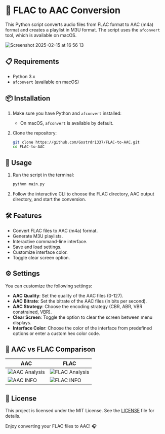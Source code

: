 # 🎵 FLAC to AAC Conversion

This Python script converts audio files from FLAC format to AAC (m4a) format and creates a playlist in M3U format. The script uses the `afconvert` tool, which is available on macOS.

![Screenshot 2025-02-15 at 16 56 13](https://github.com/user-attachments/assets/4d6f3087-8de6-488e-9094-5daa616b5761)
## 📋 Requirements

- Python 3.x
- `afconvert` (available on macOS)

## 📦 Installation

1. Make sure you have Python and `afconvert` installed:
   - On macOS, `afconvert` is available by default.

2. Clone the repository:

   ```bash
   git clone https://github.com/Gostrdr1337/FLAC-to-AAC.git
   cd FLAC-to-AAC
   ```

## 🚀 Usage

1. Run the script in the terminal:

   ```bash
   python main.py
   ```

2. Follow the interactive CLI to choose the FLAC directory, AAC output directory, and start the conversion.

## 🛠️ Features

- Convert FLAC files to AAC (m4a) format.
- Generate M3U playlists.
- Interactive command-line interface.
- Save and load settings.
- Customize interface color.
- Toggle clear screen option.

## ⚙️ Settings

You can customize the following settings:

- **AAC Quality**: Set the quality of the AAC files (0-127).
- **AAC Bitrate**: Set the bitrate of the AAC files (in bits per second).
- **AAC Strategy**: Choose the encoding strategy (CBR, ABR, VBR constrained, VBR).
- **Clear Screen**: Toggle the option to clear the screen between menu displays.
- **Interface Color**: Choose the color of the interface from predefined options or enter a custom hex color code.

## 📄 AAC vs FLAC Comparison

| AAC | FLAC |
|------|-----|
| ![AAC Analysis](https://github.com/user-attachments/assets/200feac4-5c1a-49bd-8e4f-a07ac0bc9be2) | ![FLAC Analysis](https://github.com/user-attachments/assets/03d3be65-4566-44ae-9d3a-8287d2806eaa) |
| ![AAC INFO](https://github.com/user-attachments/assets/b4811cb2-408c-426e-98f7-f4edc5950c5b) | ![FLAC INFO](https://github.com/user-attachments/assets/e3d29be3-42cc-4865-9f6d-482c6f226111) |

## 📝 License

This project is licensed under the MIT License. See the [LICENSE](LICENSE) file for details.

Enjoy converting your FLAC files to AAC! 🎧
